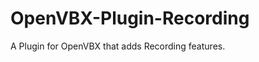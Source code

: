 OpenVBX-Plugin-Recording
========================

A Plugin for OpenVBX that adds Recording features.
